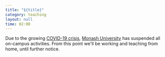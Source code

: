 ```yaml
---
title: "${title}"
category: teaching
layout: null
time: 02:00
---
```

<!-- converted from blosxom format post by dkg 22.1.2022 -->
Due to the growing 
<a href="https://www.abc.net.au/news/2020-03-22/coronavirus-lockdown-what-it-means/12079242">COVID-19 crisis</a>, 
<a href="http://monash.edu">Monash University</a> has suspended all
on-campus activities. From this point we'll be working and teaching from 
home, until further notice.
